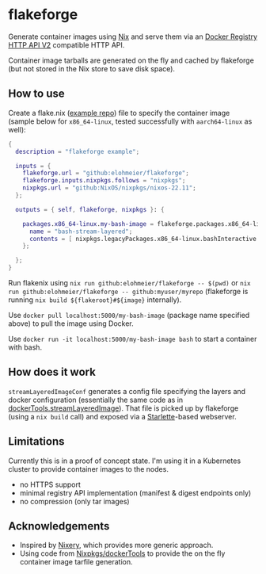 # flakeforge

Generate container images using [Nix](https://nixos.org) and serve them via an [Docker Registry HTTP API V2](https://docs.docker.com/registry/spec/api/) compatible HTTP API.

Container image tarballs are generated on the fly and cached by flakeforge (but not stored in the Nix store to save disk space).

## How to use

Create a flake.nix ([example repo](https://github.com/elohmeier/flakeforge-example)) file to specify the container image (sample below for `x86_64-linux`, tested successfully with `aarch64-linux` as well):

```nix
{
  description = "flakeforge example";

  inputs = {
    flakeforge.url = "github:elohmeier/flakeforge";
    flakeforge.inputs.nixpkgs.follows = "nixpkgs";
    nixpkgs.url = "github:NixOS/nixpkgs/nixos-22.11";
  };

  outputs = { self, flakeforge, nixpkgs }: {

    packages.x86_64-linux.my-bash-image = flakeforge.packages.x86_64-linux.flakeforgeTools.streamLayeredImageConf {
      name = "bash-stream-layered";
      contents = [ nixpkgs.legacyPackages.x86_64-linux.bashInteractive ];
    };

  };
}
```

Run flakenix using `nix run github:elohmeier/flakeforge -- $(pwd)` or `nix run github:elohmeier/flakeforge -- github:myuser/myrepo` (flakeforge is running `nix build ${flakeroot}#${image}` internally).

Use `docker pull localhost:5000/my-bash-image` (package name specified above) to pull the image using Docker.

Use `docker run -it localhost:5000/my-bash-image bash` to start a container with bash.

## How does it work

`streamLayeredImageConf` generates a config file specifying the layers and docker configuration (essentially the same code as in [dockerTools.streamLayeredImage](https://github.com/NixOS/nixpkgs/blob/379ab86ded0f5bb7b5f0b7d8d6c7d9b1e15b80da/pkgs/build-support/docker/default.nix#L830)). That file is picked up by flakeforge (using a `nix build` call) and exposed via a [Starlette](https://www.starlette.io/)-based webserver.

## Limitations

Currently this is in a proof of concept state. I'm using it in a Kubernetes cluster to provide container images to the nodes.

- no HTTPS support
- minimal registry API implementation (manifest & digest endpoints only)
- no compression (only tar images)

## Acknowledgements

- Inspired by [Nixery](https://github.com/tazjin/nixery), which provides more generic approach.
- Using code from [Nixpkgs/dockerTools](https://github.com/NixOS/nixpkgs/blob/379ab86ded0f5bb7b5f0b7d8d6c7d9b1e15b80da/pkgs/build-support/docker/default.nix#L830) to provide the on the fly container image tarfile generation.
